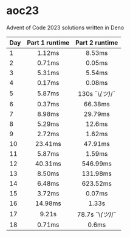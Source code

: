 # aoc23
Advent of Code 2023 solutions written in Deno

| Day | Part 1 runtime |      Part 2 runtime      |
|-----|:--------------:|:------------------------:|
|1|     1.12ms     |          8.53ms          |
|2|     0.71ms     |          0.05ms          |
|3|     5.31ms     |          5.54ms          |
|4|     0.17ms     |          0.08ms          |
|5|     5.87ms     |     130s ¯\\_(ツ)_/¯      |
|6|     0.37ms     |         66.38ms          |
|7|     8.98ms     |         29.79ms          |
|8|     5.29ms     |          12.6ms          |
|9|     2.72ms     |          1.62ms          |
|10|    23.41ms     |         47.91ms          |
|11|     5.87ms     |          1.59ms          |
|12|    40.31ms     |         546.99ms         |
|13|     8.50ms     |         131.98ms         |
|14|     6.48ms     |         623.52ms         |
|15|     3.72ms     |          0.07ms          |
|16|    14.98ms     |          1.33s           |
|17|     9.21s      |  78.7s ¯\\_(ツ)_/¯        |
|18|0.71ms|0.6ms|
